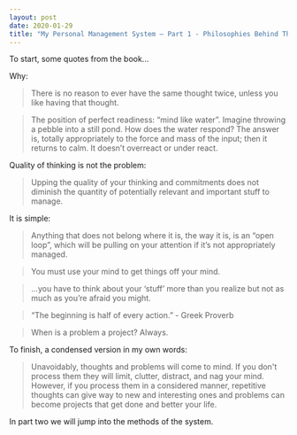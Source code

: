 ```yaml
---
layout: post
date: 2020-01-29
title: "My Personal Management System – Part 1 - Philosophies Behind The System"
---
```


To start, some quotes from the book...

Why:
> There is no reason to ever have the same thought twice, unless you like having that thought.

> The position of perfect readiness: “mind like water”. Imagine throwing a pebble into a still pond. How does the water respond? The answer is, totally appropriately to the force and mass of the input; then it returns to calm. It doesn’t overreact or under react.

Quality of thinking is not the problem:
> Upping the quality of your thinking and commitments does not diminish the quantity of potentially relevant and important stuff to manage.

It is simple:
> Anything that does not belong where it is, the way it is, is an “open loop”, which will be pulling on your attention if it’s not appropriately managed.

> You must use your mind to get things off your mind.

> …you have to think about your ‘stuff’ more than you realize but not as much as you’re afraid you might.

> “The beginning is half of every action.” - Greek Proverb

> When is a problem a project? Always.

To finish, a condensed version in my own words:

> Unavoidably, thoughts and problems will come to mind. If you don't process them they will limit, clutter, distract, and nag your mind. However, if you process them in a considered manner, repetitive thoughts can give way to new and interesting ones and problems can become projects that get done and better your life.    

In part two we will jump into the methods of the system.
